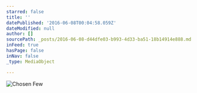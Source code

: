 ```yaml
---
starred: false
title: ''
datePublished: '2016-06-08T00:04:58.059Z'
dateModified: null
author: []
sourcePath: _posts/2016-06-08-d44dfe03-b993-4d33-ba51-18b14914e888.md
inFeed: true
hasPage: false
inNav: false
_type: MediaObject

---
```

![Chosen Few](https://the-grid-user-content.s3-us-west-2.amazonaws.com/45b4e666-44c3-46b6-9f4a-51fe58378d01.jpg)
